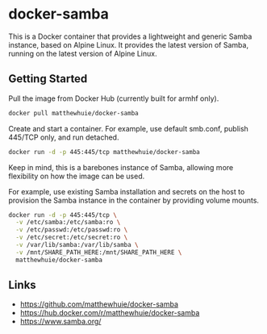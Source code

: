 # docker-samba
This is a Docker container that provides a lightweight and generic Samba instance, based on Alpine Linux. It provides the latest version of Samba, running on the latest version of Alpine Linux.

## Getting Started
Pull the image from Docker Hub (currently built for armhf only).
```bash
docker pull matthewhuie/docker-samba
```

Create and start a container. For example, use default smb.conf, publish 445/TCP only, and run detached.
```bash
docker run -d -p 445:445/tcp matthewhuie/docker-samba
```

Keep in mind, this is a barebones instance of Samba, allowing more flexibility on how the image can be used. 

For example, use existing Samba installation and secrets on the host to provision the Samba instance in the container by providing volume mounts.
```bash
docker run -d -p 445:445/tcp \
  -v /etc/samba:/etc/samba:ro \
  -v /etc/passwd:/etc/passwd:ro \
  -v /etc/secret:/etc/secret:ro \
  -v /var/lib/samba:/var/lib/samba \
  -v /mnt/SHARE_PATH_HERE:/mnt/SHARE_PATH_HERE \
  matthewhuie/docker-samba
```

## Links
- https://github.com/matthewhuie/docker-samba
- https://hub.docker.com/r/matthewhuie/docker-samba
- https://www.samba.org/
